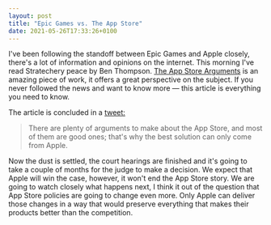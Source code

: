```yaml
---
layout: post
title: "Epic Games vs. The App Store"
date: 2021-05-26T17:33:26+0100
---
```


I've been following the standoff between Epic Games and Apple closely, there's a lot of information and opinions on the internet. This morning I've read Stratechery peace by Ben Thompson. [The App Store Arguments](https://stratechery.com/2021/app-store-arguments/) is an amazing piece of work, it offers a great perspective on the subject. If you never followed the news and want to know more — this article is everything you need to know.

The article is concluded in a [tweet:](https://twitter.com/stratechery/status/1397226127211601941?s=21)

> There are plenty of arguments to make about the App Store, and most of them are good ones; that's why the best solution can only come from Apple.

Now the dust is settled, the court hearings are finished and it's going to take a couple of months for the judge to make a decision. We expect that Apple will win the case, however, it won't end the App Store story. We are going to watch closely what happens next, I think it out of the question that App Store policies are going to change even more. Only Apple can deliver those changes in a way that would preserve everything that makes their products better than the competition.
